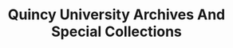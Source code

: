 ---
layout: repo
title: "Quincy University Archives And Special Collections"
id: 16042
permalink: repos/16042/
---